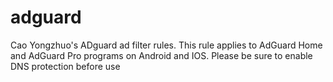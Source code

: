 # adguard
Cao Yongzhuo's ADguard ad filter rules. This rule applies to AdGuard Home and AdGuard Pro programs on Android and IOS. Please be sure to enable DNS protection before use
